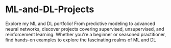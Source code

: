 # ML-and-DL-Projects
Explore my ML and DL portfolio! From predictive modeling to advanced neural networks, discover projects covering supervised, unsupervised, and reinforcement learning. Whether you're a beginner or seasoned practitioner, find hands-on examples to explore the fascinating realms of ML and DL
